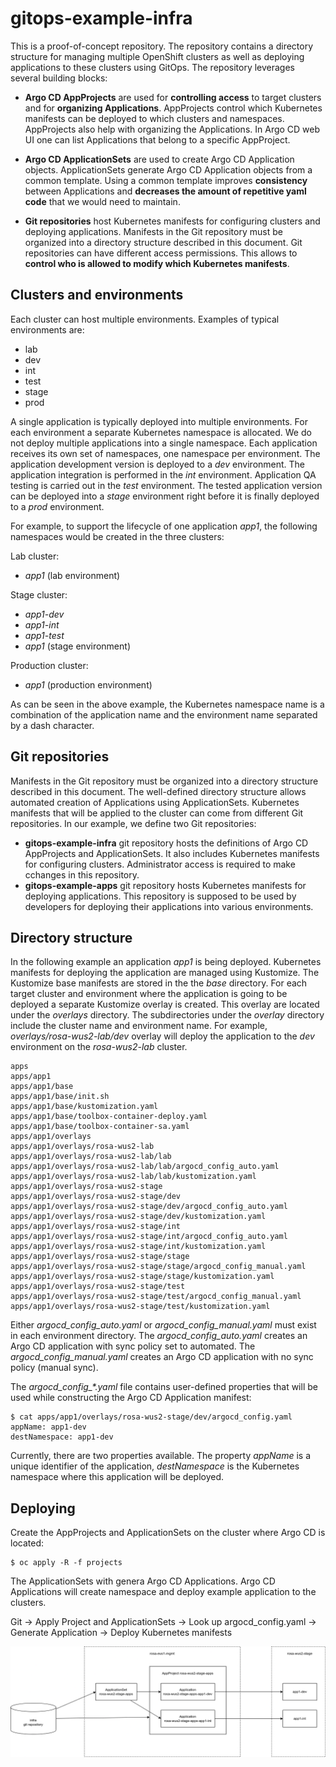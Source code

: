 # gitops-example-infra

This is a proof-of-concept repository. The repository contains a directory structure for managing multiple OpenShift clusters as well as deploying applications to these clusters using GitOps. The repository leverages several building blocks:

* **Argo CD AppProjects** are used for **controlling access** to target clusters and for **organizing Applications**. AppProjects control which Kubernetes manifests can be deployed to which clusters and namespaces. AppProjects also help with organizing the Applications. In Argo CD web UI one can list Applications that belong to a specific AppProject.

* **Argo CD ApplicationSets** are used to create Argo CD Application objects. ApplicationSets generate Argo CD Application objects from a common template. Using a common template improves **consistency** between Applications and **decreases the amount of repetitive yaml code** that we would need to maintain.

* **Git repositories** host Kubernetes manifests for configuring clusters and deploying applications. Manifests in the Git repository must be organized into a directory structure described in this document. Git repositories can have different access permissions. This allows to **control who is allowed to modify which Kubernetes manifests**.

## Clusters and environments

Each cluster can host multiple environments. Examples of typical environments are:

* lab
* dev
* int
* test
* stage
* prod

A single application is typically deployed into multiple environments. For each environment a separate Kubernetes namespace is allocated. We do not deploy multiple applications into a single namespace. Each application receives its own set of namespaces, one namespace per environment. The application development version is deployed to a *dev* environment. The application integration is performed in the *int* environment. Application QA testing is carried out in the *test* environment. The tested application version can be deployed into a *stage* environment right before it is finally deployed to a *prod* environment.

For example, to support the lifecycle of one application *app1*, the following namespaces would be created in the three clusters:

Lab cluster:
* *app1* (lab environment)

Stage cluster:
* *app1-dev*
* *app1-int*
* *app1-test*
* *app1* (stage environment)

Production cluster:
* *app1* (production environment)

As can be seen in the above example, the Kubernetes namespace name is a combination of the application name and the environment name separated by a dash character.

## Git repositories

Manifests in the Git repository must be organized into a directory structure described in this document. The well-defined directory structure allows automated creation of Applications using ApplicationSets. Kubernetes manifests that will be applied to the cluster can come from different Git repositories. In our example, we define two Git repositories:

* **gitops-example-infra** git repository hosts the definitions of Argo CD AppProjects and ApplicationSets. It also includes Kubernetes manifests for configuring clusters. Administrator access is required to make cchanges in this repository.
* **gitops-example-apps** git repository hosts Kubernetes manifests for deploying applications. This repository is supposed to be used by developers for deploying their applications into various environments.

## Directory structure

In the following example an application *app1* is being deployed. Kubernetes manifests for deploying the application are managed using Kustomize. The Kustomize base manifests are stored in the the *base* directory. For each target cluster and environment where the application is going to be deployed a separate Kustomize overlay is created. This overlay are located under the *overlays* directory. The subdirectories under the *overlay* directory include the cluster name and environment name. For example, *overlays/rosa-wus2-lab/dev* overlay will deploy the application to the *dev* environment on the *rosa-wus2-lab* cluster.

```
apps
apps/app1
apps/app1/base
apps/app1/base/init.sh
apps/app1/base/kustomization.yaml
apps/app1/base/toolbox-container-deploy.yaml
apps/app1/base/toolbox-container-sa.yaml
apps/app1/overlays
apps/app1/overlays/rosa-wus2-lab
apps/app1/overlays/rosa-wus2-lab/lab
apps/app1/overlays/rosa-wus2-lab/lab/argocd_config_auto.yaml
apps/app1/overlays/rosa-wus2-lab/lab/kustomization.yaml
apps/app1/overlays/rosa-wus2-stage
apps/app1/overlays/rosa-wus2-stage/dev
apps/app1/overlays/rosa-wus2-stage/dev/argocd_config_auto.yaml
apps/app1/overlays/rosa-wus2-stage/dev/kustomization.yaml
apps/app1/overlays/rosa-wus2-stage/int
apps/app1/overlays/rosa-wus2-stage/int/argocd_config_auto.yaml
apps/app1/overlays/rosa-wus2-stage/int/kustomization.yaml
apps/app1/overlays/rosa-wus2-stage/stage
apps/app1/overlays/rosa-wus2-stage/stage/argocd_config_manual.yaml
apps/app1/overlays/rosa-wus2-stage/stage/kustomization.yaml
apps/app1/overlays/rosa-wus2-stage/test
apps/app1/overlays/rosa-wus2-stage/test/argocd_config_manual.yaml
apps/app1/overlays/rosa-wus2-stage/test/kustomization.yaml
```

Either *argocd_config_auto.yaml* or *argocd_config_manual.yaml* must exist in each environment directory. The *argocd_config_auto.yaml* creates an Argo CD application with sync policy set to automated. The *argocd_config_manual.yaml* creates an Argo CD application with no sync policy (manual sync).

The *argocd_config_\*.yaml* file contains user-defined properties that will be used while constructing the Argo CD Application manifest:

```
$ cat apps/app1/overlays/rosa-wus2-stage/dev/argocd_config.yaml
appName: app1-dev
destNamespace: app1-dev
```

Currently, there are two properties available. The property *appName* is a unique identifier of the application, *destNamespace* is the Kubernetes namespace where this application will be deployed.


## Deploying

Create the AppProjects and ApplicationSets on the cluster where Argo CD is located:

```
$ oc apply -R -f projects
```

The ApplicationSets with genera Argo CD Applications. Argo CD Applications will create namespace and deploy example application to the clusters.

Git -> Apply Project and ApplicationSets -> Look up argocd_config.yaml -> Generate Application -> Deploy Kubernetes manifests

![GitOps Organization](docs/gitops_organization.drawio.png)
